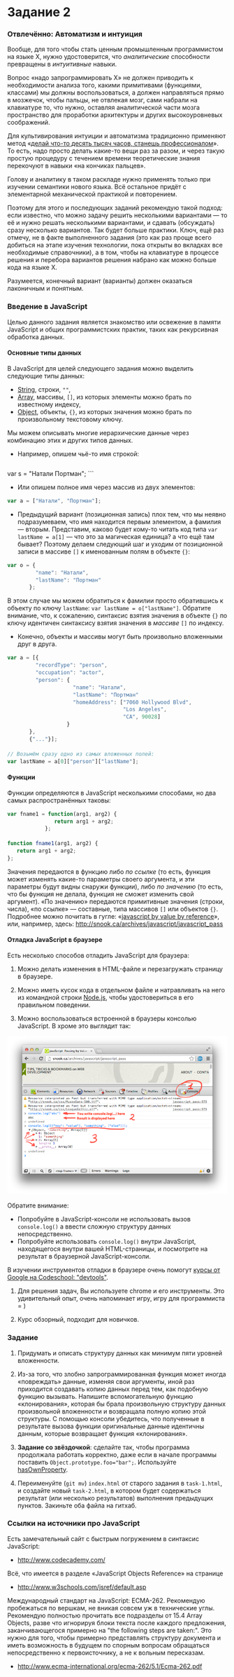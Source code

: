 
# Задание 2

### Отвлечённо: Автоматизм и интуиция

Вообще, для того чтобы стать ценным промышленным программистом на языке X,
нужно удостоверится, что _аналитические_ способности превращены в _интуитивные_ навыки.

Вопрос «надо запрограммировать X» не должен приводить к необходимости
анализа того, какими примитивами (функциями, классами) мы должны
воспользоваться, а должен направляться прямо в мозжечок, чтобы пальцы, не
отвлекая мозг, сами набрали на клавиатуре то, что нужно, оставляя аналитической
части мозга пространство для проработки архитектуры и других высокоуровневых
соображений.

Для культивирования интуиции и автоматизма традиционно применяют метод
«[делай что-то десять тысяч часов, станешь профессионалом](http://en.wikipedia.org/wiki/Outliers_(book))».
То есть, надо просто делать какие-то вещи раз за разом, и через такую простую
процедуру с течением времени теоретические знания перекочуют в навыки
«на кончиках пальцев».

Голову и аналитику в таком раскладе нужно применять только при изучении
семантики нового языка. Всё остальное придёт с элементарной механической
практикой и повторением.

Поэтому для этого и последующих заданий рекомендую такой подход: если
известно, что можно задачу решить несколькими вариантами — то её и нужно
решать несколькими вариантами, и сдавать (обсуждать) сразу несколько вариантов.
Так будет больше практики. Ключ, ещё раз отмечу, не в факте выполненного
задания (это как раз проще всего добиться на этапе изучения технологии,
пока открыты во вкладках все необходимые справочники),
а в том, чтобы на клавиатуре в процессе решения и перебора вариантов
решения набрано как можно больше кода на языке X.

Разумеется, конечный вариант (варианты) должен оказаться лаконичным
и понятным.

### Введение в JavaScript

Целью данного задания является знакомство или освежение в памяти JavaScript
и общих программистских практик, таких как рекурсивная обработка данных.

#### Основные типы данных

В JavaScript для целей следующего задания можно выделить следующие типы данных:
* [String](http://www.w3schools.com/jsref/jsref_obj_string.asp), строки, `""`,
* [Array](http://www.w3schools.com/jsref/jsref_obj_array.asp), массивы, `[]`, из которых элементы можно брать по известному индексу,
* [Object](), объекты, `{}`, из которых значения можно брать по произвольному текстовому ключу.

Мы можем описывать многие иерархические данные через комбинацию этих и
других типов данных.

* Например, опишем чьё-то имя строкой:

    ```javascript
var s = "Натали Портман";
    ```

* Или опишем полное имя через массив из двух элементов:

 ```javascript
var a = ["Натали", "Портман"];
 ```

* Предыдущий вариант (позиционная запись) плох тем, что мы неявно подразумеваем, что имя находится первым элементом, а фамилия — вторым. Представим, каково будет кому-то читать код типа `var lastName = a[1]` — что это за магическая единица? а что ещё там бывает? Поэтому делаем следующий шаг и уходим от позиционной записи в массиве `[]` к именованным полям в объекте `{}`:

 ```javascript
var o = {
          "name": "Натали",
          "lastName": "Портман"
        };
 ```

 В этом случае мы можем обратиться к фамилии просто обратившись к объекту по
ключу `lastName`: `var lastName = o["lastName"]`. Обратите внимание, что,
к сожалению, синтаксис взятия значения в объекте `{}` по ключу идентичен
синтаксису взятия значения в _массиве_ `[]` по индексу.

* Конечно, объекты и массивы могут быть произвольно вложенными друг в друга.

 ```javascript
var a = [{
          "recordType": "person",
          "occupation": "actor",
          "person": {
                      "name": "Натали",
                      "lastName": "Портман"
                      "homeAddress": ["7060 Hollywood Blvd",
                                      "Los Angeles",
                                      "CA", 90028]
                    }
        },
        {"..."}];
 
 // Возьмём сразу одно из самых вложенных полей:
var lastName = a[0]["person"]["lastName"];
 ```

#### Функции

Функции определяются в JavaScript несколькими способами, но два самых
распространённых таковы:

 ```javascript
var fname1 = function(arg1, arg2) {
                return arg1 + arg2;
             };

function fname1(arg1, arg2) {
    return arg1 + arg2;
};
 ```

 Значения передаются в функцию либо _по ссылке_ (то есть, функция может изменять
какие-то параметры своего аргумента, и эти параметры будут видны снаружи функции), либо _по значению_ (то есть, что бы функция не делала, функция не сможет изменить свой аргумент). «По значению» передаются примитивные значения (строки, числа), «по ссылке» — составные, типа массивов `[]` или объектов `{}`. Подробнее можно почитать в гугле: «[javascript by value by reference](https://www.google.com/search?q=javascript+by+value+by+reference)», или, например, здесь: http://snook.ca/archives/javascript/javascript_pass

#### Отладка JavaScript в браузере

Есть несколько способов отладить JavaScript для браузера:

1. Можно делать изменения в HTML-файле и перезагружать страницу в браузере.

2. Можно иметь кусок кода в отдельном файле и натравливать на него из командной строки [Node.js](http://nodejs.org/), чтобы удостовериться в его правильном поведении.

3. Можно воспользоваться встроенной в браузеры консолью JavaScript. В хроме это выглядит так:

 ![jsConsole](chrome-javascript-console.png "Chrome JavaScript Console")

 Обратите внимание:
 * Попробуйте в JavaScript-консоли не использовать вызов `console.log()` а ввести сложную структуру данных непосредственно.
 * Попробуйте использовать `console.log()` внутри JavaScript, находящегося внутри вашей HTML-страницы, и посмотрите на результат в браузерной JavaScript-консоли.

В изучении инструментов отладки в браузере очень помогут [курсы от Google на Codeschool: "devtools"](https://www.codeschool.com/courses/discover-devtools).

1. Для решения задач, Вы используете chrome и его инструменты. Это удивительный опыт, очень напоминает игру, игру для программиста = )

2. Курс обзорный, подходит для новичков.

### Задание

1. Придумать и описать структуру данных как минимум пяти уровней вложенности.

2. Из-за того, что злобно запрограммированная функция может иногда
«повреждать» данные, изменяя свои аргументы, иной раз приходится создавать
копию данных перед тем, как подобную функцию вызывать. Напишите вспомогательную
функцию «клонирования», которая бы брала произвольную структуру данных
произвольной вложенности и возвращала полную копию этой структуры.
С помощью консоли убедитесь, что полученные в результате вызова функции
оригинальные данные идентичны данным, которые возвращает функция «клонирования».

3. **Задание со звёздочкой**: сделайте так, чтобы программа продолжала работать
корректно, даже если в начале программы поставить `Object.prototype.foo="bar";`. Используйте [hasOwnProperty](https://developer.mozilla.org/en-US/docs/JavaScript/Reference/Global_Objects/Object/hasOwnProperty).

4. Переименуйте (`git mv`) `index.html` от старого задания в `task-1.html`, и создайте новый `task-2.html`, в котором будет содержаться результат (или несколько результатов) выполнения предыдущих пунктов. Закиньте оба файла на гитхаб.

### Ссылки на источники про JavaScript

Есть замечательный сайт с быстрым погружением в синтаксис JavaScript:
* http://www.codecademy.com/

Всё, что имеется в разделе «JavaScript Objects Reference» на странице
* http://www.w3schools.com/jsref/default.asp

Международный стандарт на JavaScript: ECMA-262.
Рекомендую пробежаться по вершкам, не вникая совсем уж в технические углы.
Рекомендую полностью прочитать все подразделы от 15.4 Array Objects,
разве что игнорируя блоки текста после каждого предложения,
заканчивающегося примерно на "the following steps are taken:".
Это нужно для того, чтобы примерно представлять структуру документа
и иметь возможность в будущем по спорным вопросам обращаться непосредственно
к первоисточнику, а не к вольным пересказам.
* http://www.ecma-international.org/ecma-262/5.1/Ecma-262.pdf

